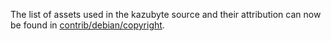 The list of assets used in the kazubyte source and their attribution can now be found in [contrib/debian/copyright](../contrib/debian/copyright).
